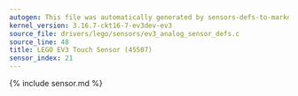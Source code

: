 ```yaml
---
autogen: This file was automatically generated by sensors-defs-to-markdown.py
kernel_version: 3.16.7-ckt16-7-ev3dev-ev3
source_file: drivers/lego/sensors/ev3_analog_sensor_defs.c
source_line: 48
title: LEGO EV3 Touch Sensor (45507)
sensor_index: 21
---
```


{% include sensor.md %}
